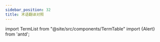 ```yaml
---
sidebar_position: 32
title: 术语翻译对照
---
```

import TermList from "@site/src/components/TermTable"
import {Alert} from 'antd';

<Alert message="当前有少量翻译错漏，我们会尽快完成修正" type="warning" showIcon />
<br/>
<TermList  style={{ width: '100%' }}/>